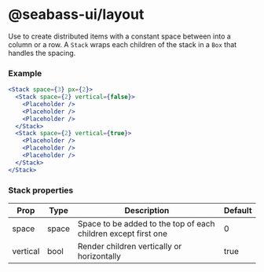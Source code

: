 # @seabass-ui/layout

Use to create distributed items with a constant space between into a column or a row. 
A `Stack` wraps each children of the stack in a `Box` that handles the spacing.

### Example

```jsx
<Stack space={3} px={2}>
  <Stack space={2} vertical={false}>
    <Placeholder />
    <Placeholder />
    <Placeholder />
  </Stack>
  <Stack space={2} vertical={true}>
    <Placeholder />
    <Placeholder />
    <Placeholder />
  </Stack>
</Stack>
```

### Stack properties

| Prop     | Type    | Description                                                    | Default |
| -------- | ------- | -------------------------------------------------------------- | ------- |
| space    | space   | Space to be added to the top of each children except first one | 0       |
| vertical | bool    | Render children vertically or horizontally                     | true    |
